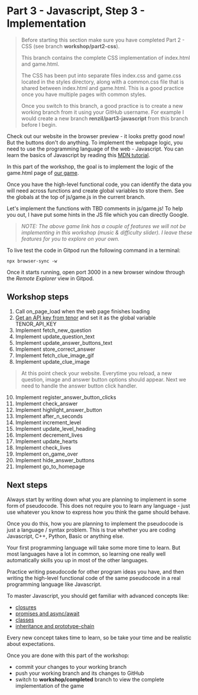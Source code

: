 # Part 3 - Javascript, Step 3 - Implementation

> Before starting this section make sure you have completed Part 2 - CSS (see branch **workshop/part2-css**).
> 
> This branch contains the complete CSS implementation of index.html and game.html.
> 
> The CSS has been put into separate files index.css and game.css located in the styles directory, along with a common.css file that is shared between index.html and game.html. This is a good practice once you have multiple pages with common styles.
> 
> Once you switch to this branch, a good practice is to create a new working branch from it using your GitHub username. For example I would create a new branch **renzil/part3-javascript** from this branch before I begin.

Check out our website in the browser preview - it looks pretty good now! But the buttons don't do anything. To implement the webpage logic, you need to use the programming language of the web - Javascript. You can learn the basics of Javascript by reading this [MDN tutorial](https://developer.mozilla.org/en-US/docs/Web/JavaScript/A_re-introduction_to_JavaScript).

In this part of the workshop, the goal is to implement the logic of the game.html page of [our game](https://hollywood-quiz.renzil.com).

Once you have the high-level functional code, you can identify the data you will need across functions and create global variables to store them. See the globals at the top of js/game.js in the current branch.

Let's implement the functions with TBD comments in js/game.js! To help you out, I have put some hints in the JS file which you can directly Google.

> *NOTE: The above game link has a couple of features we will not be implementing in this workshop (music & difficulty slider). I leave these features for you to explore on your own.*
  
To live test the code in Gitpod run the following command in a terminal:

```npx browser-sync -w```

Once it starts running, open port 3000 in a new browser window through the *Remote Explorer* view in Gitpod.

## Workshop steps

1. Call on_page_load when the web page finishes loading
2. [Get an API key from tenor](https://tenor.com/developer/keyregistration) and set it as the global variable TENOR_API_KEY
3. Implement fetch_new_question
4. Implement update_question_text
5. Implement update_answer_buttons_text
6. Implement store_correct_answer
7. Implement fetch_clue_image_gif
8. Implement update_clue_image

> At this point check your website. Everytime you reload, a new question, image and answer button options should appear. Next we need to handle the answer button click handler.

10. Implement register_answer_button_clicks
11. Implement check_answer
13. Implement highlight_answer_button
14. Implement after_n_seconds
15. Implement increment_level
16. Implement update_level_heading
18. Implement decrement_lives
19. Implement update_hearts
20. Implement check_lives
21. Implement on_game_over
22. Implement hide_answer_buttons
23. Implement go_to_homepage

## Next steps

Always start by writing down what you are planning to implement in some form of pseudocode. This does not require you to learn any language - just use whatever you know to express how you think the game should behave.

Once you do this, how you are planning to implement the pseudocode is just a language / syntax problem. This is true whether you are coding Javascript, C++, Python, Basic or anything else.

Your first programming language will take some more time to learn. But most languages have a lot in common, so learning one really well automatically skills you up in most of the other languages.

Practice writing pseudocode for other program ideas you have, and then writing the high-level functional code of the same pseudocode in a real programming language like Javascript.

To master Javascript, you should get familiar with advanced concepts like:
- [closures](https://developer.mozilla.org/en-US/docs/Web/JavaScript/Closures)
- [promises and async/await](https://developer.mozilla.org/en-US/docs/Learn/JavaScript/Asynchronous/Promises)
- [classes](https://developer.mozilla.org/en-US/docs/Web/JavaScript/Reference/Classes)
- [inheritance and prototype-chain](https://developer.mozilla.org/en-US/docs/Web/JavaScript/Inheritance_and_the_prototype_chain)
  
Every new concept takes time to learn, so be take your time and be realistic about expectations.

Once you are done with this part of the workshop:
- commit your changes to your working branch
- push your working branch and its changes to GitHub
- switch to **workshop/completed** branch to view the complete implementation of the game
